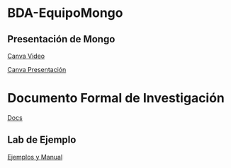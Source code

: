 # BDA-EquipoMongo

## Presentación de Mongo

[Canva Video](https://www.canva.com/design/DAGPFIj3EKg/dUOqoDc9YVYpunWT6lnYSA/edit?utm_content=DAGPFIj3EKg&utm_campaign=designshare&utm_medium=link2&utm_source=sharebutton)

[Canva Presentación](https://www.canva.com/design/DAGTMxieCsY/QLz79jKBFTdksK5jQ1BN9A/edit?utm_content=DAGTMxieCsY&utm_campaign=designshare&utm_medium=link2&utm_source=sharebutton)


# Documento Formal de Investigación

[Docs](https://docs.google.com/document/d/1yZwJsc-F0YN5aRADtXY1ihslIyijd2mjSzZlD4viu-Y/edit?usp=sharing)

## Lab de Ejemplo

[Ejemplos y Manual](./lab/)
